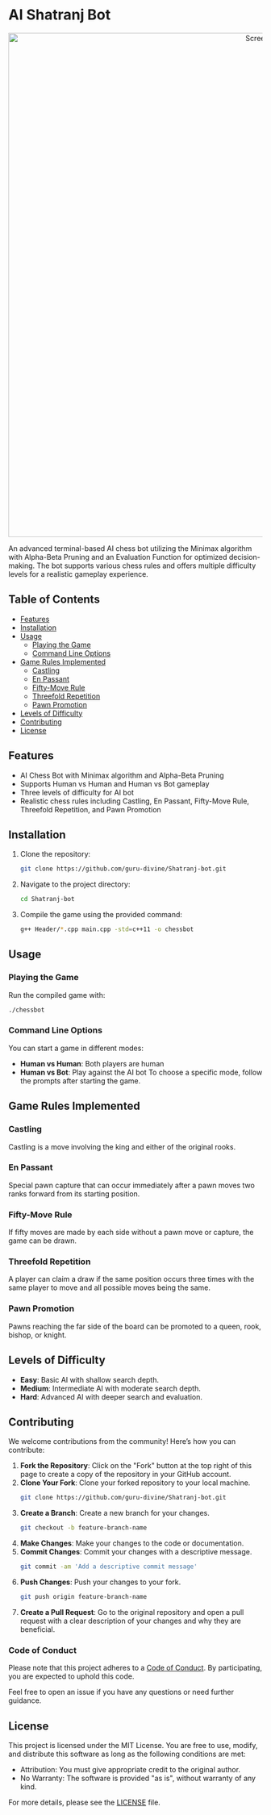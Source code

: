# AI Shatranj Bot

<p align="center">
    <img alt="Screenshot" src="https://github.com/guru-divine/Shatranj-Bot/blob/main/Gameplay/bot_vs_bot.gif" width="1000">
</p>

An advanced terminal-based AI chess bot utilizing the Minimax algorithm with Alpha-Beta Pruning and an Evaluation Function for optimized decision-making. The bot supports various chess rules and offers multiple difficulty levels for a realistic gameplay experience.

## Table of Contents
- [Features](#features)
- [Installation](#installation)
- [Usage](#usage)
  - [Playing the Game](#playing-the-game)
  - [Command Line Options](#command-line-options)
- [Game Rules Implemented](#game-rules-implemented)
  - [Castling](#castling)
  - [En Passant](#en-passant)
  - [Fifty-Move Rule](#fifty-move-rule)
  - [Threefold Repetition](#threefold-repetition)
  - [Pawn Promotion](#pawn-promotion)
- [Levels of Difficulty](#levels-of-difficulty)
- [Contributing](#contributing)
- [License](#license)

## Features
- AI Chess Bot with Minimax algorithm and Alpha-Beta Pruning
- Supports Human vs Human and Human vs Bot gameplay
- Three levels of difficulty for AI bot
- Realistic chess rules including Castling, En Passant, Fifty-Move Rule, Threefold Repetition, and Pawn Promotion

## Installation
1. Clone the repository:
    ```bash
    git clone https://github.com/guru-divine/Shatranj-bot.git
    ```
2. Navigate to the project directory:
    ```bash
    cd Shatranj-bot
    ```
3. Compile the game using the provided command:
    ```bash
    g++ Header/*.cpp main.cpp -std=c++11 -o chessbot
    ```

## Usage

### Playing the Game
Run the compiled game with:
```bash
./chessbot
```

### Command Line Options
You can start a game in different modes:
- **Human vs Human**: Both players are human
- **Human vs Bot**: Play against the AI bot
To choose a specific mode, follow the prompts after starting the game.

## Game Rules Implemented

### Castling
Castling is a move involving the king and either of the original rooks.

### En Passant
Special pawn capture that can occur immediately after a pawn moves two ranks forward from its starting position.

### Fifty-Move Rule
If fifty moves are made by each side without a pawn move or capture, the game can be drawn.

### Threefold Repetition
A player can claim a draw if the same position occurs three times with the same player to move and all possible moves being the same.

### Pawn Promotion
Pawns reaching the far side of the board can be promoted to a queen, rook, bishop, or knight.

## Levels of Difficulty
- **Easy**: Basic AI with shallow search depth.
- **Medium**: Intermediate AI with moderate search depth.
- **Hard**: Advanced AI with deeper search and evaluation.


## Contributing

We welcome contributions from the community! Here’s how you can contribute:

1. **Fork the Repository**: Click on the "Fork" button at the top right of this page to create a copy of the repository in your GitHub account.
2. **Clone Your Fork**: Clone your forked repository to your local machine.
    ```bash
    git clone https://github.com/guru-divine/Shatranj-bot.git
    ```
3. **Create a Branch**: Create a new branch for your changes.
    ```bash
    git checkout -b feature-branch-name
    ```
4. **Make Changes**: Make your changes to the code or documentation.
5. **Commit Changes**: Commit your changes with a descriptive message.
    ```bash
    git commit -am 'Add a descriptive commit message'
    ```
6. **Push Changes**: Push your changes to your fork.
    ```bash
    git push origin feature-branch-name
    ```
7. **Create a Pull Request**: Go to the original repository and open a pull request with a clear description of your changes and why they are beneficial.

### Code of Conduct

Please note that this project adheres to a [Code of Conduct](CODE_OF_CONDUCT.md). By participating, you are expected to uphold this code.

Feel free to open an issue if you have any questions or need further guidance.

## License

This project is licensed under the MIT License. You are free to use, modify, and distribute this software as long as the following conditions are met:

- Attribution: You must give appropriate credit to the original author.
- No Warranty: The software is provided "as is", without warranty of any kind.

For more details, please see the [LICENSE](LICENSE) file.

